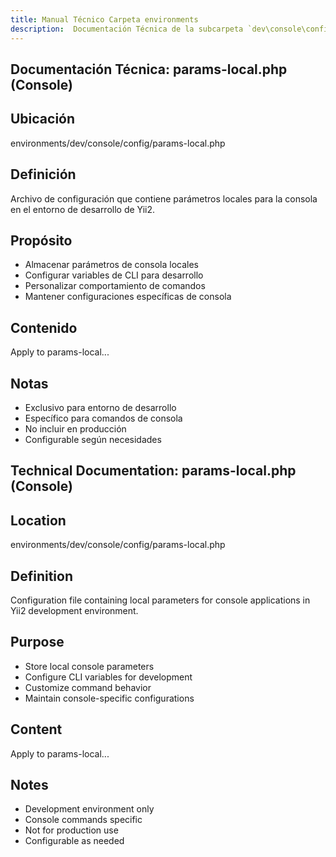 ```yaml
---
title: Manual Técnico Carpeta environments
description:  Documentación Técnica de la subcarpeta `dev\console\config`
---
```


## Documentación Técnica: params-local.php (Console)

## Ubicación
environments/dev/console/config/params-local.php

## Definición
Archivo de configuración que contiene parámetros locales para la consola en el entorno de desarrollo de Yii2.

## Propósito
- Almacenar parámetros de consola locales
- Configurar variables de CLI para desarrollo
- Personalizar comportamiento de comandos
- Mantener configuraciones específicas de consola

## Contenido
Apply to params-local...

## Notas
- Exclusivo para entorno de desarrollo
- Específico para comandos de consola
- No incluir en producción
- Configurable según necesidades

## Technical Documentation: params-local.php (Console)

## Location
environments/dev/console/config/params-local.php

## Definition
Configuration file containing local parameters for console applications in Yii2 development environment.

## Purpose
- Store local console parameters
- Configure CLI variables for development
- Customize command behavior
- Maintain console-specific configurations

## Content
Apply to params-local...

## Notes
- Development environment only
- Console commands specific
- Not for production use
- Configurable as needed


